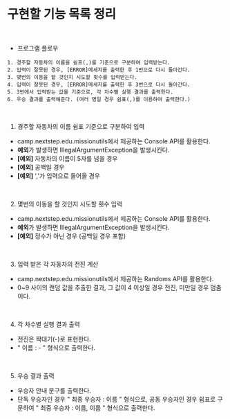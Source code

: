 # 구현할 기능 목록 정리

<br>

- 프로그램 플로우
~~~
1. 경주할 자동차의 이름을 쉼표(,)를 기준으로 구분하여 입력받는다.
2. 입력이 잘못된 경우, [ERROR]메세지를 출력한 후 1번으로 다시 돌아간다.
3. 몇번의 이동을 할 것인지 시도할 횟수를 입력받는다.
4. 입력이 잘못된 경우, [ERROR]메세지를 출력한 후 3번으로 다시 돌아간다.
5. 3번에서 입력받는 값을 기준으로, 각 차수별 실행 결과를 출력한다.
6. 우승 결과를 출력해준다. (여러 명일 경우 쉼표(,)를 이용하여 출력한다.)
~~~

<br>

1. 경주할 자동차의 이름 쉼표 기준으로 구분하여 입력
- camp.nextstep.edu.missionutils에서 제공하는 Console API를 활용한다.
- **예외**가 발생하면 IllegalArgumentException을 발생시킨다.
- **[예외]** 자동차의 이름이 5자를 넘을 경우
- **[예외]** 공백일 경우
- **[예외]** ','가 입력으로 들어올 경우

<br>

2. 몇번의 이동을 할 것인지 시도할 횟수 입력
- camp.nextstep.edu.missionutils에서 제공하는 Console API를 활용한다.
- **예외**가 발생하면 IllegalArgumentException을 발생시킨다.
- **[예외]** 정수가 아닌 경우 (공백일 경우 포함)

<br>

3. 입력 받은 각 자동차의 전진 계산
- camp.nextstep.edu.missionutils에서 제공하는 Randoms API를 활용한다.
- 0~9 사이의 랜덤 값을 추출한 결과, 그 값이 4 이상일 경우 전진, 미만일 경우 멈춤이다.

<br>

4. 각 차수별 실행 결과 출력
- 전진은 짝대기(-)로 표현한다.
- " 이름 : - " 형식으로 출력한다.

<br>

5. 우승 결과 출력
- 우승자 안내 문구를 출력한다.
- 단독 우승자인 경우 " 최종 우승자 : 이름 " 형식으로, 공동 우승자인 경우 쉼표로 구문하여 " 최중 우승자 : 이름, 이름 " 형식으로 출력한다.